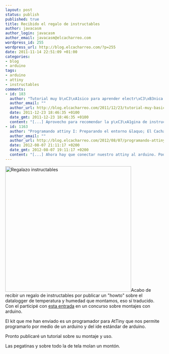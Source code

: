 ```yaml
--- 
layout: post
status: publish
published: true
title: Recibido el regalo de instructables
author: javacasm
author_login: javacasm
author_email: javacasm@elcacharreo.com
wordpress_id: 255
wordpress_url: http://blog.elcacharreo.com/?p=255
date: 2011-11-14 22:51:09 +01:00
categories: 
- blog
- arduino
tags: 
- arduino
- attiny
- instructables
comments: 
- id: 183
  author: "Tutorial muy b\xC3\xA1sico para aprender electr\xC3\xB3nica y circuitos &laquo; El Cacharreo.com"
  author_email: ""
  author_url: http://blog.elcacharreo.com/2011/12/23/tutorial-muy-basico-para-aprender-electronica-y-circuitos/
  date: 2011-12-23 18:46:35 +0100
  date_gmt: 2011-12-23 18:46:35 +0100
  content: "[...] Aprovecho para recomendar la p\xC3\xA1gina de instructables\xC2\xA0donde podemos aprender mucho, desde como montar un motor desde cero en 5 minutos\xC2\xA0hasta montar tu propio CNC. Cualquiera puede publicar tutoriales en esta p\xC3\xA1gina, hasta yo he publicado uno\xC2\xA0que ya tiene casi 1500 visitas y que hasta me proporcion\xC3\xB3 un regalo [...]"
- id: 1163
  author: "Programando attiny I: Preparando el entorno &laquo; El Cacharreo.com"
  author_email: ""
  author_url: http://blog.elcacharreo.com/2012/08/07/programando-attiny-i-preparando-el-entorno/
  date: 2012-08-07 21:11:17 +0200
  date_gmt: 2012-08-07 19:11:17 +0200
  content: "[...] Ahora hay que conectar nuestro attiny al arduino. Podemos hacerlo conectando directamente con cables o usando un shield [...]"
---
```

<img class="alignright" src="http://i.minus.com/jSLtkSHcT3u0s.jpg" alt="Regalazo instructables" width="400" />Acabo de recibir un regalo de instructables por publicar un "howto" sobre el datalogger de temperatura y humedad que montamos, eso sí traducido. Con el participé con <a href="http://www.instructables.com/id/Temperature-and-Humidity-Datalogger-Webserver/" target="_blank">esta entrada</a> en un concurso sobre montajes con arduino.

El kit que me han enviado es un programador para AtTiny que nos permite programarlo por medio de un arduino y del ide estándar de arduino.

Pronto publicaré un tutorial sobre su montaje y uso.

Las pegatinas y sobre todo la de tela molan un montón.

